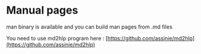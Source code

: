 # Manual pages

man binary is available and you can build man pages from .md files

You need to use md2hlp program here : [https://github.com/assinie/md2hlp](https://github.com/assinie/md2hlp)
